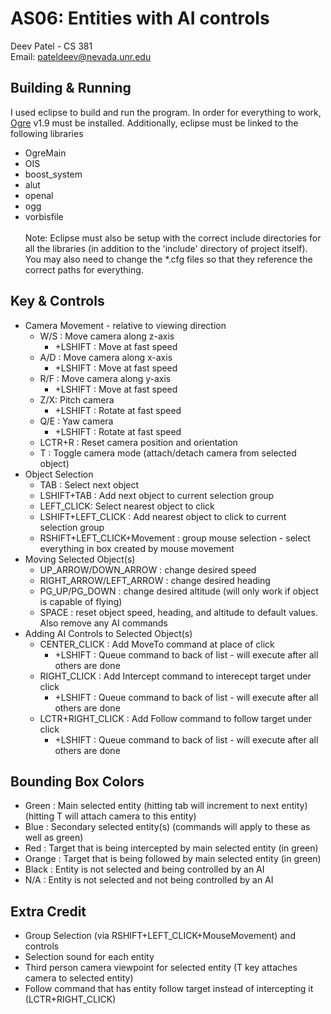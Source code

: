 # AS06: Entities with AI controls
Deev Patel - CS 381 <br>
Email: pateldeev@nevada.unr.edu

## Building & Running
I used eclipse to build and run the program. In order for everything to work, [Ogre](https://www.ogre3d.org/) v1.9 must be installed. Additionally, eclipse must be linked to the following libraries <br>
* OgreMain
* OIS
* boost_system
* alut
* openal
* ogg
* vorbisfile
<a/><br><br> Note: Eclipse must also be setup with the correct include directories for all the libraries (in addition to the 'include' directory of project itself). You may also need to change the *.cfg files so that they reference the correct paths for everything.

## Key & Controls
* Camera Movement - relative to viewing direction
  * W/S : Move camera along z-axis
    * +LSHIFT : Move at fast speed
  * A/D : Move camera along x-axis
    * +LSHIFT : Move at fast speed
  * R/F : Move camera along y-axis 
    * +LSHIFT : Move at fast speed
  * Z/X: Pitch camera
    * +LSHIFT : Rotate at fast speed
  * Q/E : Yaw camera
    * +LSHIFT : Rotate at fast speed
  * LCTR+R : Reset camera position and orientation
  * T : Toggle camera mode (attach/detach camera from selected object)
* Object Selection
  * TAB : Select next object
  * LSHIFT+TAB : Add next object to current selection group
  * LEFT_CLICK: Select nearest object to click
  * LSHIFT+LEFT_CLICK : Add nearest object to click to current selection group
  * RSHIFT+LEFT_CLICK+Movement : group mouse selection - select everything in box created by mouse movement
* Moving Selected Object(s)
  * UP_ARROW/DOWN_ARROW : change desired speed
  * RIGHT_ARROW/LEFT_ARROW : change desired heading
  * PG_UP/PG_DOWN : change desired altitude (will only work if object is capable of flying)
  * SPACE : reset object speed, heading, and altitude to default values. Also remove any AI commands
* Adding AI Controls to Selected Object(s)
  * CENTER_CLICK : Add MoveTo command at place of click
    * +LSHIFT : Queue command to back of list - will execute after all others are done
  * RIGHT_CLICK : Add Intercept command to interecept target under click
    * +LSHIFT : Queue command to back of list - will execute after all others are done
  * LCTR+RIGHT_CLICK : Add Follow command to follow target under click
    * +LSHIFT : Queue command to back of list - will execute after all others are done

## Bounding Box Colors
* Green : Main selected entity (hitting tab will increment to next entity) (hitting T will attach camera to this entity)
* Blue : Secondary selected entity(s) (commands will apply to these as well as green)
* Red : Target that is being intercepted by main selected entity (in green)
* Orange : Target that is being followed by main selected entity (in green)
* Black : Entity is not selected and being controlled by an AI
* N/A : Entity is not selected and not being controlled by an AI


## Extra Credit
* Group Selection (via RSHIFT+LEFT_CLICK+MouseMovement) and controls
* Selection sound for each entity
* Third person camera viewpoint for selected entity (T key attaches camera to selected entity)
* Follow command that has entity follow target instead of intercepting it (LCTR+RIGHT_CLICK)
